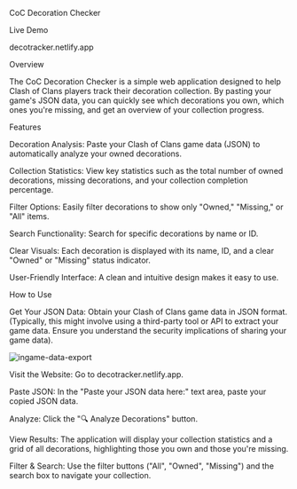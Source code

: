 CoC Decoration Checker

Live Demo

decotracker.netlify.app

Overview

The CoC Decoration Checker is a simple web application designed to help Clash of Clans players track their decoration collection. By pasting your game's JSON data, you can quickly see which decorations you own, which ones you're missing, and get an overview of your collection progress.

Features

  Decoration Analysis: Paste your Clash of Clans game data (JSON) to automatically analyze your owned decorations.

  Collection Statistics: View key statistics such as the total number of owned decorations, missing decorations, and your collection completion percentage.

  Filter Options: Easily filter decorations to show only "Owned," "Missing," or "All" items.

  Search Functionality: Search for specific decorations by name or ID.

  Clear Visuals: Each decoration is displayed with its name, ID, and a clear "Owned" or "Missing" status indicator.

  User-Friendly Interface: A clean and intuitive design makes it easy to use.

How to Use

Get Your JSON Data: Obtain your Clash of Clans game data in JSON format. (Typically, this might involve using a third-party tool or API to extract your game data. Ensure you understand the security implications of sharing your game data).

  ![ingame-data-export](https://github.com/user-attachments/assets/8ef07510-cc02-4dbf-a745-f4dd8370eb82)


 Visit the Website: Go to decotracker.netlify.app.

 Paste JSON: In the "Paste your JSON data here:" text area, paste your copied JSON data.

  Analyze: Click the "🔍 Analyze Decorations" button.

  View Results: The application will display your collection statistics and a grid of all decorations, highlighting those you own and those you're missing.

  Filter & Search: Use the filter buttons ("All", "Owned", "Missing") and the search box to navigate your collection.
